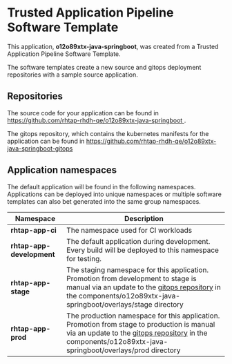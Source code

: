 # Trusted Application Pipeline Software Template

This application, **o12o89xtx-java-springboot**, was created from a Trusted Application Pipeline Software Template.

The software templates create a new source and gitops deployment repositories with a sample source application. 

## Repositories

The source code for your application can be found in [https://github.com/rhtap-rhdh-qe/o12o89xtx-java-springboot ](https://github.com/rhtap-rhdh-qe/o12o89xtx-java-springboot ).
 
The gitops repository, which contains the kubernetes manifests for the application can be found in 
[https://github.com/rhtap-rhdh-qe/o12o89xtx-java-springboot-gitops ](https://github.com/rhtap-rhdh-qe/o12o89xtx-java-springboot-gitops ) 

## Application namespaces 

The default application will be found in the following namespaces. Applications can be deployed into unique namespaces or multiple software templates can also bet generated into the same group namespaces.  

|  Namespace   |  Description   |  
| -------- | -------- |
| **rhtap-app-ci** | The namespace used for CI workloads |
| **rhtap-app-development** | The default application during development. Every build will be deployed to this namespace for testing. |
| **rhtap-app-stage** | The staging namespace for this application. Promotion from development to stage is manual via an update to the [gitops repository](https://github.com/rhtap-rhdh-qe/o12o89xtx-java-springboot-gitops ) in the components/o12o89xtx-java-springboot/overlays/stage directory |
| **rhtap-app-prod** | The production namespace for this application. Promotion from stage to production is manual via an update to the [gitops repository](https://github.com/rhtap-rhdh-qe/o12o89xtx-java-springboot-gitops ) in the components/o12o89xtx-java-springboot/overlays/prod directory |